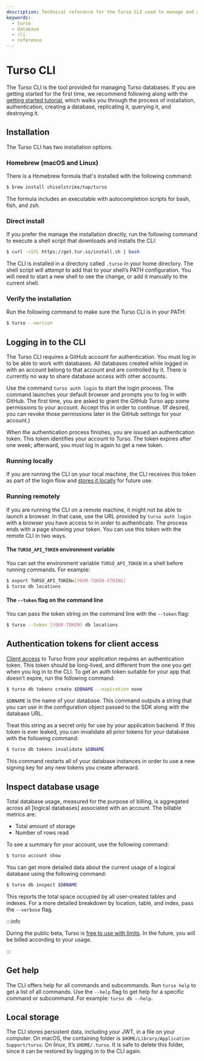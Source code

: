 ```yaml
---
description: Technical reference for the Turso CLI used to manage and access Turso databases.
keywords:
  - turso
  - database
  - cli
  - reference
---
```


# Turso CLI

The Turso CLI is the tool provided for managing Turso databases. If you are
getting started for the first time, we recommend following along with the
[getting started tutorial], which walks you through the process of installation,
authentication, creating a database, replicating it, querying it, and destroying
it.

## Installation

The Turso CLI has two installation options.

### Homebrew (macOS and Linux)

There is a Homebrew formula that's installed with the following command:

```bash
$ brew install chiselstrike/tap/turso
```

The formula includes an executable with autocompletion scripts for bash, fish,
and zsh.

### Direct install

If you prefer the manage the installation directly, run the following command to
execute a shell script that downloads and installs the CLI:

```bash
$ curl -sSfL https://get.tur.so/install.sh | bash
```

The CLI is installed in a directory called `.turso` in your home directory. The
shell script will attempt to add that to your shell’s PATH configuration. You
will need to start a new shell to see the change, or add it manually to the
current shell.

### Verify the installation

Run the following command to make sure the Turso CLI is in your PATH:

```bash
$ turso --version
```

## Logging in to the CLI

The Turso CLI requires a GitHub account for authentication. You must log in to
be able to work with databases. All databases created while logged in with an
account belong to that account and are controlled by it. There is currently no
way to share database access with other accounts.

Use the command `turso auth login` to start the login process. The command
launches your default browser and prompts you to log in with GitHub. The first
time, you are asked to grant the GitHub Turso app some permissions to your
account. Accept this in order to continue. (If desired, you can revoke those
permissions later in the GitHub settings for your account.)

When the authentication process finishes, you are issued an authentication
token. This token identifies your account to Turso. The token expires after one
week; afterward, you must log in again to get a new token.

### Running locally

If you are running the CLI on your local machine, the CLI receives this token as
part of the login flow and [stores it locally](#local-storage) for future use.

### Running remotely

If you are running the CLI on a remote machine, it might not be able to launch a
browser. In that case, use the URL provided by `turso auth login` with a browser
you have access to in order to authenticate. The process ends with a page
showing your token. You can use this token with the remote CLI in two ways.

#### The `TURSO_API_TOKEN` environment variable

You can set the environment variable `TURSO_API_TOKEN` in a shell before running
commands. For example:

```bash
$ export TURSO_API_TOKEN=[YOUR-TOKEN-STRING]
$ turso db locations
```

#### The `--token` flag on the command line

You can pass the token string on the command line with the `--token` flag:

```bash
$ turso --token [YOUR-TOKEN] db locations
```

## Authentication tokens for client access

[Client access] to Turso from your application requires an authentication token.
This token should be long-lived, and different from the one you get when you log
in to the CLI. To get an auth token suitable for your app that doesn’t expire,
run the following command:

```bash
$ turso db tokens create $DBNAME --expiration none
```

`$DBNAME` is the name of your database. This command outputs a string that you
can use in the configuration object passed to the SDK along with the database
URL.

Treat this string as a secret only for use by your application backend. If this
token is ever leaked, you can invalidate all prior tokens for your database with
the following command:

```bash
$ turso db tokens invalidate $DBNAME
```

This command restarts all of your database instances in order to use a new
signing key for any new tokens you create afterward.

## Inspect database usage

Total database usage, measured for the purpose of billing, is aggregated across
all [logical databases] associated with an account. The billable metrics are:

- Total amount of storage
- Number of rows read

To see a summary for your account, use the following command:

```bash
$ turso account show
```

You can get more detailed data about the current usage of a logical database
using the following command:

```bash
$ turso db inspect $DBNAME
```

This reports the total space occupied by all user-created tables and indexes.
For a more detailed breakdown by location, table, and index, pass the
`--verbose` flag.

:::info

During the public beta, Turso is [free to use with limits]. In the future, you
will be billed according to your usage.

:::

## Get help

The CLI offers help for all commands and subcommands. Run `turso help` to get a
list of all commands.  Use the `--help` flag to get help for a specific command
or subcommand. For example: `turso db --help`.

## Local storage

The CLI stores persistent data, including your JWT, in a file on your computer.
On macOS, the containing folder is `$HOME/Library/Application Support/turso`. On
linux, it’s `$HOME/.turso`. It is safe to delete this folder, since it can be
restored by logging in to the CLI again.


[Client access]: ./client-access
[getting started tutorial]: /tutorials/get-started-turso-cli
[free to use with limits]: /beta-limits
